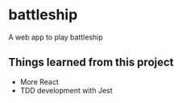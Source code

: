 # battleship

A web app to play battleship

## Things learned from this project

- More React
- TDD development with Jest
